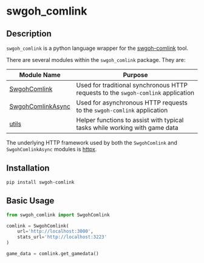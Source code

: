 # swgoh_comlink

## Description

`swgoh_comlink` is a python language wrapper for the [swgoh-comlink](https://github.com/swgoh-utils/swgoh-comlink) tool.

There are several modules within the `swgoh_comlink` package. They are:

| Module Name                               | Purpose                                                                           |
|-------------------------------------------|-----------------------------------------------------------------------------------|
| [SwgohComlink](SwgohComlink.md)           | Used for traditional synchronous HTTP requests to the `swgoh-comlink` application |
| [SwgohComlinkAsync](SwgohComlinkAsync.md) | Used for asynchronous HTTP requests to the `swgoh-comlink` application            |
| [utils](/comlink-python/References/utils) | Helper functions to assist with typical tasks while working with game data        |

The underlying HTTP framework used by both the `SwgohComlink` and `SwgohComlinkAsync` modules
is [httpx](https://www.python-httpx.org/).

## Installation

`pip install swgoh-comlink`

## Basic Usage

```python
from swgoh_comlink import SwgohComlink

comlink = SwgohComlink(
    url='http://localhost:3000',
    stats_url='http://localhost:3223'
)

game_data = comlink.get_gamedata()

```

